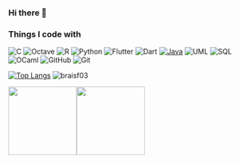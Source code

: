 ### Hi there 👋


### Things I code with
![C](https://img.shields.io/badge/-C-000?&logo=C)
![Octave](https://img.shields.io/badge/-Octave-000000?&logo=GNU%20Octave&logoColor=white&style=flat)
![R](https://img.shields.io/badge/-R-000000?&logo=R&logoColor=white&style=flat)
![Python](https://img.shields.io/badge/-Python-000?&logo=Python)
![Flutter](https://img.shields.io/badge/-Flutter-02569B?logo=Flutter&logoColor=white&style=flat)
![Dart](https://img.shields.io/badge/-Dart-0175C2?&logo=Dart&logoColor=white)
[![Java](https://img.shields.io/badge/-Java-000?&logo=Java&logoColor=007396)](https://raw.githubusercontent.com/devicons/devicon/master/icons/java/java-original-wordmark.svg)
![UML](https://img.shields.io/badge/-UML-000?&logo=UML)
![SQL](https://img.shields.io/badge/-SQL-000?&logo=MySQL)
![OCaml](https://img.shields.io/badge/-OCaml-000?&logo=OCaml)
![GitHub](https://img.shields.io/badge/-GitHub-181717?style=flat-square&logo=github)
![Git](https://img.shields.io/badge/-Git-black?style=flat-square&logo=git)

[![Top Langs](https://github-readme-stats.vercel.app/api/top-langs/?username=braisf03&layout=compact&theme=dracula)](https://github.com/braisf03)
<img src="https://github-readme-stats.vercel.app/api?username=braisf03&show_icons=true&theme=dracula&hide=issues" alt="braisf03" />


<img height="137px" src="https://github-readme-stats.vercel.app/api?username=braisf03&hide_title=true&show_icons=true&include_all_commits=true&count_private=true&line_height=21&theme=dracula" /><!-- wi*quL3fcV --><img height="137px" src="https://github-readme-stats.vercel.app/api/top-langs/?username=adamalston&hide=html&hide_title=true&hide_border=true&layout=compact&langs_count=6&exclude_repo=comp426,Redventures-Movie-Quotes&text_color=000&icon_color=fff&bg_color=0,52fa5a,4dfcff,c64dff&theme=graywhite" /></a>

<!--
**braisf03/braisf03** is a ✨ _special_ ✨ repository because its `README.md` (this file) appears on your GitHub profile.
![braisf03's github stats](https://github-readme-stats.vercel.app/api?username=braisf03&show_icons=true&theme=dracula&hide=stars,issues)
Here are some ideas to get you started:

- 🔭 I’m currently working on ...
- 🌱 I’m currently learning ...
- 👯 I’m looking to collaborate on ...
- 🤔 I’m looking for help with ...
- 💬 Ask me about ...
- 📫 How to reach me: ...
- 😄 Pronouns: ...
- ⚡ Fun fact: ...
-->
